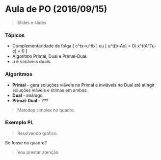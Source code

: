 # Aula de PO (2016/09/15)

> Slides e slides

### Tópicos

- Complementaridade de folga
\[
c^tx=u^tb
\]
ou
\[
u^t(b-Ax) = 0\\
x^t(A^Tu-c) = 0
\]
- Algoritmo Primal, Dual e Primal-Dual.
- $u$ é variáveis duais.


### Algoritmos

- **Primal** - gera soluções viáveis no Primal e inviáveis no Dual até atingir soluções viáveis e ótimas em ambos.
- **Dual** - análogo.
- **Primal-Dual** - ???

> Métodos simplex no quadro.

### Exemplo PL

> Resolvendo gráfico.

Se fosse no quadro?
> Vou prestar atenção
